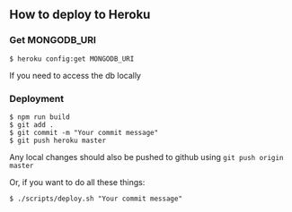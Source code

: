 ## How to deploy to Heroku

### Get MONGODB_URI

```
$ heroku config:get MONGODB_URI
```

If you need to access the db locally

### Deployment

```
$ npm run build
$ git add .
$ git commit -m "Your commit message"
$ git push heroku master
```

Any local changes should also be pushed to github using `git push origin master`

Or, if you want to do all these things:

```
$ ./scripts/deploy.sh "Your commit message"
```
